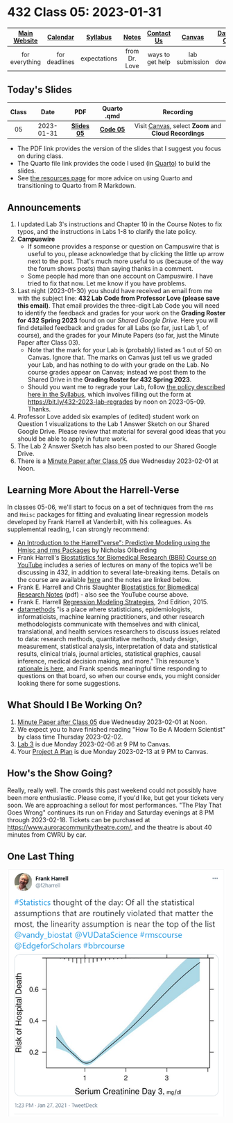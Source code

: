 # 432 Class 05: 2023-01-31

[Main Website](https://thomaselove.github.io/432-2023/) | [Calendar](https://thomaselove.github.io/432-2023/calendar.html) | [Syllabus](https://thomaselove.github.io/432-syllabus-2023/) | [Notes](https://thomaselove.github.io/432-notes/) | [Contact Us](https://thomaselove.github.io/432-2023/contact.html) | [Canvas](https://canvas.case.edu) | [Data and Code](https://github.com/THOMASELOVE/432-data) | [Sources](https://github.com/THOMASELOVE/432-classes-2023/tree/main/sources)
:-----------: | :--------------: | :----------: | :---------: | :-------------: | :-----------: | :------------: |:------:
for everything | for deadlines | expectations | from Dr. Love | ways to get help | lab submission | for downloads | to read

## Today's Slides

Class | Date | PDF | Quarto .qmd | Recording
:---: | :--------: | :------: | :------: | :-------------:
05 | 2023-01-31 | **[Slides 05](https://github.com/THOMASELOVE/432-slides-2023/blob/main/slides05.pdf)** | **[Code 05](https://github.com/THOMASELOVE/432-slides-2023/blob/main/slides05.qmd)** | Visit [Canvas](https://canvas.case.edu/), select **Zoom** and **Cloud Recordings**

- The PDF link provides the version of the slides that I suggest you focus on during class.
- The Quarto file link provides the code I used (in [Quarto](https://quarto.org/)) to build the slides.
- See [the resources page](https://github.com/THOMASELOVE/432-classes-2023/tree/main/sources#learning-about-quarto-and-making-the-switch-from-r-markdown) for more advice on using Quarto and transitioning to Quarto from R Markdown. 

## Announcements
 
1. I updated Lab 3's instructions and Chapter 10 in the Course Notes to fix typos, and the instructions in Labs 1-8 to clarify the late policy.
2. **Campuswire** 
    - If someone provides a response or question on Campuswire that is useful to you, please acknowledge that by clicking the little up arrow next to the post. That's much more useful to us (because of the way the forum shows posts) than saying thanks in a comment.
    - Some people had more than one account on Campuswire. I have tried to fix that now. Let me know if you have problems.
3. Last night (2023-01-30) you should have received an email from me with the subject line: **432 Lab Code from Professor Love (please save this email)**. That email provides the three-digit Lab Code you will need to identify the feedback and grades for your work on the **Grading Roster for 432 Spring 2023** found on our *Shared Google Drive*. Here you will find detailed feedback and grades for all Labs (so far, just Lab 1, of course), and the grades for your Minute Papers (so far, just the Minute Paper after Class 03).
    - Note that the mark for your Lab is (probably) listed as 1 out of 50 on Canvas. Ignore that. The marks on Canvas just tell us we graded your Lab, and has nothing to do with your grade on the Lab. No course grades appear on Canvas; instead we post them to the Shared Drive in the **Grading Roster for 432 Spring 2023**.
    - Should you want me to regrade your Lab, follow [the policy described here in the Syllabus](https://thomaselove.github.io/432-syllabus-2023/08-grading.html#lab-appeal-policy---request-a-review-via-google-form), which involves filling out the form at <https://bit.ly/432-2023-lab-regrades> by noon on 2023-05-09. Thanks.
4. Professor Love added six examples of (edited) student work on Question 1 visualizations to the Lab 1 Answer Sketch on our Shared Google Drive. Please review that material for several good ideas that you should be able to apply in future work.
5. The Lab 2 Answer Sketch has also been posted to our Shared Google Drive.
6. There is a [Minute Paper after Class 05](https://bit.ly/432-2023-minute-05) due Wednesday 2023-02-01 at Noon.

## Learning More About the Harrell-Verse

In classes 05-06, we'll start to focus on a set of techniques from the `rms` and `Hmisc` packages for fitting and evaluating linear regression models developed by Frank Harrell at Vanderbilt, with his colleagues. As supplemental reading, I can strongly recommend:

- [An Introduction to the Harrell"verse": Predictive Modeling using the Hmisc and rms Packages](https://www.nicholas-ollberding.com/post/an-introduction-to-the-harrell-verse-predictive-modeling-using-the-hmisc-and-rms-packages/) by Nicholas Ollberding
- Frank Harrell's [Biostatistics for Biomedical Research (BBR) Course on YouTube](https://www.youtube.com/channel/UC-o_ZZ0tuFUYn8e8rf-QURA/videos) includes a series of lectures on many of the topics we'll be discussing in 432, in addition to several late-breaking items. Details on the course are available [here](https://hbiostat.org/bbr/) and the notes are linked below.
- Frank E. Harrell and Chris Slaughter [Biostatistics for Biomedical Research Notes](http://hbiostat.org/doc/bbr.pdf) (pdf) - also see the YouTube course above.
- Frank E. Harrell [Regression Modeling Strategies](https://github.com/THOMASELOVE/432-classes-2023/blob/main/sources/pdf/Harrell_Regression_Modeling_Strategies_2015_2e_protected.pdf), 2nd Edition, 2015.
- [datamethods](https://discourse.datamethods.org/) "is a place where statisticians, epidemiologists, informaticists, machine learning practitioners, and other research methodologists communicate with themselves and with clinical, translational, and health services researchers to discuss issues related to data: research methods, quantitative methods, study design, measurement, statistical analysis, interpretation of data and statistical results, clinical trials, journal articles, statistical graphics, causal inference, medical decision making, and more." This resource's [rationale is here](http://fharrell.com/post/disc), and Frank spends meaningful time responding to questions on that board, so when our course ends, you might consider looking there for some suggestions.

## What Should I Be Working On?

1. [Minute Paper after Class 05](https://bit.ly/432-2023-minute-05) due Wednesday 2023-02-01 at Noon.
2. We expect you to have finished reading "How To Be A Modern Scientist" by class time Thursday 2023-02-02.
3. [Lab 3](https://thomaselove.github.io/432-2023/lab3.html) is due Monday 2023-02-06 at 9 PM to Canvas.
4. Your [Project A Plan](https://thomaselove.github.io/432-2023/projA.html) is due Monday 2023-02-13 at 9 PM to Canvas.

## How's the Show Going?

Really, really well. The crowds this past weekend could not possibly have been more enthusiastic. Please come, if you'd like, but get your tickets very soon. We are approaching a sellout for most performances. "The Play That Goes Wrong" continues its run on Friday and Saturday evenings at 8 PM through 2023-02-18. Tickets can be purchased at https://www.auroracommunitytheatre.com/, and the theatre is about 40 minutes from CWRU by car.

## One Last Thing

![](harrell_tw.png)

